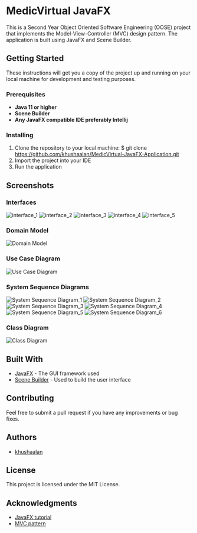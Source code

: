 # MedicVirtual JavaFX

This is a Second Year Object Oriented Software Engineering (OOSE) project that implements the Model-View-Controller (MVC) design pattern. The application is built using JavaFX and Scene Builder.

## Getting Started

These instructions will get you a copy of the project up and running on your local machine for development and testing purposes.

### Prerequisites

- **Java 11 or higher**
- **Scene Builder**
- **Any JavaFX compatible IDE preferably Intellij**

### Installing

1. Clone the repository to your local machine: $ git clone https://github.com/khushaalan/MedicVirtual-JavaFX-Application.git
2. Import the project into your IDE
3. Run the application

## Screenshots

### Interfaces
![interface_1](https://github.com/khushaalan/MedicVirtual-JavaFX-Application/blob/master/screenshots/interface1.png)
![interface_2](https://github.com/khushaalan/MedicVirtual-JavaFX-Application/blob/master/screenshots/interface2.png)
![interface_3](https://github.com/khushaalan/MedicVirtual-JavaFX-Application/blob/master/screenshots/interface3.png)
![interface_4](https://github.com/khushaalan/MedicVirtual-JavaFX-Application/blob/master/screenshots/interface4.png)
![interface_5](https://github.com/khushaalan/MedicVirtual-JavaFX-Application/blob/master/screenshots/interface5.png)


### Domain Model
![Domain Model](https://github.com/khushaalan/MedicVirtual-JavaFX-Application/blob/main/screenshots/domain_model.png)

### Use Case Diagram
![Use Case Diagram](https://github.com/khushaalan/MedicVirtual-JavaFX-Application/blob/main/screenshots/use_case_diagram.png)

### System Sequence Diagrams
![System Sequence Diagram_1](https://github.com/khushaalan/MedicVirtual-JavaFX-Application/blob/main/screenshots/system_sequence_diagram1.png)
![System Sequence Diagram_2](https://github.com/khushaalan/MedicVirtual-JavaFX-Application/blob/main/screenshots/system_sequence_diagram2.png)
![System Sequence Diagram_3](https://github.com/khushaalan/MedicVirtual-JavaFX-Application/blob/main/screenshots/system_sequence_diagram3.png)
![System Sequence Diagram_4](https://github.com/khushaalan/MedicVirtual-JavaFX-Application/blob/main/screenshots/system_sequence_diagram4.png)
![System Sequence Diagram_5](https://github.com/khushaalan/MedicVirtual-JavaFX-Application/blob/main/screenshots/system_sequence_diagram5.png)
![System Sequence Diagram_6](https://github.com/khushaalan/MedicVirtual-JavaFX-Application/blob/main/screenshots/system_sequence_diagram6.png)

### Class Diagram
![Class Diagram](https://github.com/khushaalan/MedicVirtual-JavaFX-Application/blob/main/screenshots/class_diagram.png)

## Built With

- [JavaFX](https://openjfx.io/) - The GUI framework used
- [Scene Builder](https://gluonhq.com/products/scene-builder/) - Used to build the user interface

## Contributing

Feel free to submit a pull request if you have any improvements or bug fixes.

## Authors

- [khushaalan](https://github.com/khushaalan)

## License

This project is licensed under the MIT License.

## Acknowledgments

- [JavaFX tutorial](https://docs.oracle.com/javafx/2/get_started/jfxpub-get_started.htm)
- [MVC pattern](https://en.wikipedia.org/wiki/Model%E2%80%93view%E2%80%93controller)
